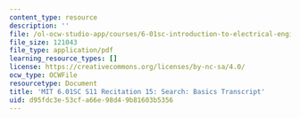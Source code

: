 ```yaml
---
content_type: resource
description: ''
file: /ol-ocw-studio-app/courses/6-01sc-introduction-to-electrical-engineering-and-computer-science-i-spring-2011/d95fdc3e53cfa66e98d49b81603b5356_MIT6_01SC_rec15_300k.pdf
file_size: 121043
file_type: application/pdf
learning_resource_types: []
license: https://creativecommons.org/licenses/by-nc-sa/4.0/
ocw_type: OCWFile
resourcetype: Document
title: 'MIT 6.01SC S11 Recitation 15: Search: Basics Transcript'
uid: d95fdc3e-53cf-a66e-98d4-9b81603b5356
---
```

